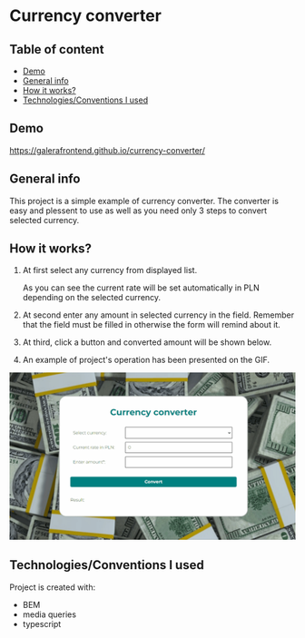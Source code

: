 # Currency converter

## Table of content
- [Demo](#Demo)
- [General info](#general-info)
- [How it works?](#how-it-works)
- [Technologies/Conventions I used](#TechnologiesConventions-I-used)

## Demo
https://galerafrontend.github.io/currency-converter/

## General info
This project is a simple example of currency converter. The converter is easy and plessent to use as well as you need only 3 steps to convert selected currency.

## How it works?
1. At first select any currency from displayed list.

    As you can see the current rate will be set automatically in PLN depending on the selected currency.

2. At second enter any amount in selected currency in the field.
Remember that the field must be filled in otherwise the form will remind about it.

3. At third, click a button and converted amount will be shown below. 

4. An example of project's operation has been presented on the GIF.

![How_it_works_currency_converter](images/How_it_works_CC.gif)
## Technologies/Conventions I used
Project is created with:
- BEM
- media queries
- typescript
